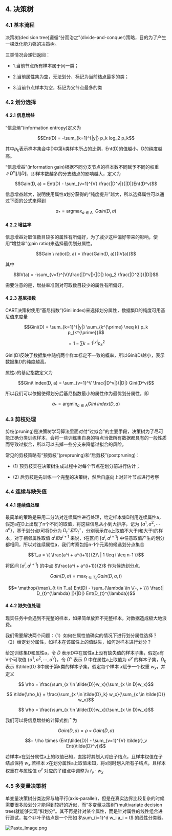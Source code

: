 ## 4. 决策树

### 4.1 基本流程

决策树(decision tree)遵循“分而治之”(divide-and-conquer)策略，目的为了产生一棵泛化能力强的决策树。

三类情况会递归返回：

- 1.当前节点所有样本属于同一类；
- 2.当前属性集为空，无法划分，标记为当前结点最多的类；

- 3.当前节点样本为空，标记为父节点最多的类

### 4.2 划分选择

#### 4.2.1 信息增益

“信息熵”(information entropy)定义为

$$Ent(D) = -\sum_{k=1}^{|y|} p_k log_2 p_k$$

其中$p_k$表示样本集合中D中第k类样本所占的比例，Ent(D)的值越小，D的纯度越高。

“信息增益”(information gain)根据不同分支节点的样本数不同赋予不同的权重 $\|D^{v}\|/\|D\|$，即样本数越多的分支结点的影响越大，定义为

$$Gain(D, a) = Ent(D) - \sum_{v=1}^{V} \frac{|D^v|}{|D|}Ent(D^v)$$

信息增益越大，说明使用属性a划分获得的“纯度提升”越大，所以选择属性可以通过下面的公式来得到

$$a_* = \mathop{\arg\max}_{a \in A} \ \ Gain(D, a)$$

#### 4.2.2 增益率

信息增益对取值数目较多的属性有所偏好，为了减少这种偏好带来的影响，使用“增益率”(gain ratio)来选择最优划分属性。

$$Gain \ ratio(D, a) = \frac{Gain(D, a)}{IV(a)}$$

其中

$$IV(a) = -\sum_{v=1}^{V}\frac{|D^v|}{|D|} log_2 \frac{|D^2|}{|D|}$$

需要注意的是，增益率准则对可取数目较少的属性有所偏好。

#### 4.2.3 基尼指数

CART决策树使用“基尼指数”(Gini index)来选择划分属性，数据集D的纯度可用基尼值来度量

$$Gini(D) = \sum_{k=1}^{|y|} \sum_{k^{\prime} \neq k} p_k p_{k^{\prime}}$$

$$= 1-\sum{k=1}^{|y|} p_{k}^{2}$$

Gini(D)反映了数据集中随机两个样本标定不一致的概率，所以Gini(D)越小，表示数据集D的纯度越高。

属性a的基尼指数定义为

$$Gini\ index(D, a) = \sum_{v=1}^V \frac{|D^v|}{|D|} Gini(D^v)$$

所以我们可以依据使得划分后基尼指数最小的属性作为最优划分属性，即

$$a_* = \mathop{\arg\min}_{a \in A} Gini\ index(D, a)$$

### 4.3 剪枝处理

剪枝(pruning)是决策树学习算法里面对付“过拟合”的主要手段，决策树为了尽可能正确分类训练样本，会将一些训练集自身的特点当做所有数据都具有的一般性质而导致过拟合，所以可以去掉一些分支来降低过拟合的风险。

常见的剪枝策略有“预剪枝”(prepruning)和“后剪枝”(postpruning)：

- (1) 预剪枝实在决策树生成过程中对每个节点在划分前进行估计；

- (2) 后剪枝是先训练一个完整的决策树，然后自底向上对非叶节点进行考察

### 4.4 连续与缺失值

#### 4.4.1 连续值处理
最简单的策略是采用二分法对连续属性进行处理，给定样本集D利用连续属性a，假定a在D上出现了n个不同的取值，将这些信息从小到大排序，记为 $\{ a^1, a^2, \cdots a^n \}$，基于划分点t可将D分为 $D_{t}^{-}和D_{t}^{+}$，分别表示在a上取值不大于t和大于t的样本，对于相邻属性取值 $a^i和a^{i+1}$ 来说，t在区间 $[a^i , a^{i+1})$ 中任意取值产生的划分都相同，所以对连续属性a，我们考察包括n-1个元素的候选划分点集合

$$T_a = \{ \frac{a^i + a^{i+1}}{2}\  | 1 \leq i \leq n-1 \}$$

将区间 $[a^i , a^{i+1})$ 的中点 $\frac{a^i + a^{i+1}}{2}$ 作为候选划分点.

$$ Gain(D, a) = \mathop{\max}_{t \in T_a} Gain(D, a, t) $$

$$= \mathop{\max}_{t \in T_a} Ent(D) - \sum_{\lambda \in \{-, + \}} \frac{| D_{t}^{\lambda} |}{|D|} Ent(D_{t}^{\lambda})$$

#### 4.4.2 缺失值处理

现实任务中会遇到不完整的样本，如果简单放弃不完整样本，对数据造成极大地浪费。

我们需要解决两个问题：（1）如何在属性值确实的情况下进行划分属性选择？（2）给定划分属性，如样本在该属性上的值缺失，如何对样本进行划分？

给定训练集D和属性a，令 $\tilde{D}$ 表示D中在属性a上没有缺失值的样本子集，假定a有V个可取值 $\{ a^1, a^2, \cdots, a^V \}$，令 $\tilde{D}^v$ 表示 $\tilde{D}$ 中在属性a上取值为 $a^v$ 的样本子集，$\tilde{D}_k$ 表示 $\tilde{D} $中属于第k类的样本子集，假定每个样本 $x$赋予一个权重 $w_x$，并定义

$$ \rho = \frac{\sum_{x \in \tilde{D}}w_x}{\sum_{x \in D}w_x}$$

$$ \tilde{\rho_k} = \frac{\sum_{x \in \tilde{D}_k} w_x}{\sum_{x \in \tilde{D}} w_x}$$

$$ \rho = \frac{\sum_{x \in \tilde{D}}w_x}{\sum_{x \in D}w_x}$$

我们可以将信息增益的计算式推广为

$$ Gain(D, a) = \rho \times Gain(\tilde{D}, a) $$

$$= \rho \times (Ent(\tilde{D}) - \sum_{v=1}^{V} \tilde{r}_v Ent(\tilde{D}^v))$$

若样本$x$在划分属性a上的取值已知，直接将其划入对应子结点，且样本权值在子结点保持 $w_x$.若样本 $x$在划分属性a上取值未知，将$x$同时划入所有子结点，且样本权重在与属性值 $a^v$ 对应的子结点中调整为 $\tilde{r}_v \cdot w_x$

### 4.5 多变量决策树

单变量决策树分类边界与轴平行(axis-parallel)，但是在真实边界比较复杂的时候需要很多段划分才能得到较好的近似，而“多变量决策树”(multivariate decision tree)就能够实现“斜划分”。其不再是针对某个属性，而是针对属性的线性组合进行测试，每个非叶子结点是一个形如 $\sum_{i=1}^d w_i a_i = t$ 的线性分类器。

![Paste_Image.png](http://upload-images.jianshu.io/upload_images/3623720-acf78d93c279d4bc.png?imageMogr2/auto-orient/strip%7CimageView2/2/w/1240)
